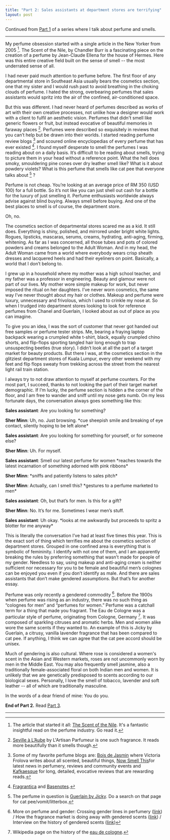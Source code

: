 ```yaml
---
title: "Part 2: Sales assistants at department stores are terrifying"
layout: post
---
```


Continued from [Part 1](/2016/11/06/nail-polish-made-me-puke.html) of a series where I talk about perfume and smells.

---

My perfume obsession started with a single article in the New Yorker from 2005 [^1]. The Scent of the Nile, by Chandler Burr is a fascinating piece on the creation of a perfume by Jean-Claude Ellena for the house of Hermes. Here was this entire creative field built on the sense of smell -- the most underrated sense of all. 

I had never paid much attention to perfume before. The first floor of any departmental store in Southeast Asia usually bears the cosmetics section, one that my sister and I would rush past to avoid breathing in the choking clouds of perfume. I hated the strong, overbearing perfumes that sales assistants would spritz into the air of the confined, air-conditioned space.

But this was different. I had never heard of perfumes described as works of art with their own creative processes, not unlike how a designer would work with a client to fulfil an aesthetic vision. Perfumes that didn't smell like generic flowers or fruit, but instead evocative of beautiful memories in faraway places [^7]. Perfumes were described so exquisitely in reviews that you can’t help but be drawn into their worlds. I started reading perfume review blogs [^2] and scoured online encyclopedias of every perfume that has ever existed [^3]. I found myself desperate to smell the perfumes I was reading about on a daily basis. It’s difficult to be reading about smells, trying to picture them in your head without a reference point. What the hell does smoky, smouldering pine cones over dry leather smell like? What is it about powdery violets? What is this perfume that smells like cat pee that everyone talks about [^6] ?

Perfume is not cheap. You’re looking at an average price of RM 350 (USD 100) for a full bottle. So it’s not like you can just shell out cash for a bottle for the luxury of just smelling it. Perfume enthusiasts worldwide always advise against blind buying. Always smell before buying. And one of the best places to smell is of course, the department store. 

Oh, no.

The cosmetics section of departmental stores scared me as a kid. It still does. Everything is shiny, polished, and mirrored under bright white lights. Rogues, lipsticks, mascaras, serums, creams, hydrating, anti-aging, firming, whitening. As far as I was concerned, all those tubes and pots of colored powders and creams belonged to the Adult Woman. And in my head, the Adult Woman came from a world where everybody wears crisp sheath dresses and lacquered heels and had their eyeliners on point. Basically, a world that I don’t belong to.

I grew up in a household where my mother was a high school teacher, and my father was a professor in engineering. Beauty and glamour were not part of our lives. My mother wore simple makeup for work, but never imposed the ritual on her daughters. I’ve never worn cosmetics, the same way I’ve never thought about my hair or clothes. Makeup and perfume were luxury, unnecessary and frivolous, which I used to crinkle my nose at. So when I trudged into department stores looking to look for reference perfumes from Chanel and Guerlain, I looked about as out of place as you can imagine.

To give you an idea, I was the sort of customer that never got handed out free samples or perfume tester strips.  Me, bearing a fraying laptop backpack wearing a crumpled white t-shirt, black, equally crumpled chino shorts, and flip-flops sporting tangled hair long enough to trap unsuspecting beetles (true story). I didn’t look at all the part of a target market for beauty products. But there I was, at the cosmetics section in the glitziest department stores of Kuala Lumpur, every other weekend with my feet and flip flops sweaty from trekking across the street from the nearest light rail train station.

I always try to not draw attention to myself at perfume counters. For the most part, I succeed, thanks to not looking the part of their target market demographic. If I’m lucky, the perfume section is hidden a the corner of the floor, and I am free to wander and sniff until my nose gets numb. On my less fortunate days, the conversation always goes something like this:

<div class='indented'>
  <p>
    <strong>Sales assistant</strong>: Are you looking for something?
  </p>
  <p>
    <strong>Sher Minn</strong>: Uh, no. Just browsing. *cue sheepish smile and breaking of eye contact, silently hoping to be left alone*
  </p>

  <p>
    <strong>Sales assistant</strong>: Are you looking for something for yourself, or for someone else?
  </p>

  <p>
    <strong>Sher Minn</strong>: Uh. For myself.
  </p>

  <p>
    <strong>Sales assistant</strong>: Smell our latest perfume for women *reaches towards the latest incarnation of something adorned with pink ribbons*
  </p>

  <p>
    <strong>Sher Minn</strong>: *sniffs and patiently listens to sales pitch*
  </p>

  <p>
    <strong>Sher Minn</strong>: Actually, can I smell this? *gestures to a perfume marketed to men*
  </p>

  <p>
    <strong>Sales assistant</strong>: Oh, but that’s for men. Is this for a gift?
  </p>

  <p>
    <strong>Sher Minn</strong>: No. It’s for me. Sometimes I wear men’s stuff.
  </p>

  <p>
  <strong>Sales assistant</strong>: Uh okay. *looks at me awkwardly but proceeds to spritz a blotter for me anyway*
  </p>
</div>

This is literally the conversation I’ve had at least five times this year. This is the exact sort of thing which terrifies me about the cosmetics section of department stores. Grouped in one confined area is everything that is symbolic of femininity. I identify with not one of them, and I am apparently breaking the rules by preferring something that wasn’t made for people of my gender. Needless to say, using makeup and anti-aging cream is neither sufficient nor necessary for you to be female and beautiful men’s colognes can be enjoyed you even if you don’t identify as male. And there are sales assistants that don’t make gendered assumptions. But that’s for another essay.

Perfume was only recently a gendered commodity [^5]. Before the 1900s when perfume was rising as an industry, there was no such thing as “colognes for men” and “perfumes for women.” Perfume was a catchall term for a thing that made you fragrant. The Eau de Cologne was a particular style of perfume, originating from Cologne, Germany [^4]. It was composed of sparkling citruses and aromatic herbs. Men and women alike wore the same scents if they wanted to. An example of this is Jicky by Guerlain, a citrusy, vanilla lavender fragrance that has been compared to cat pee. If anything, I think we can agree that the cat pee accord should be unisex.

Much of gendering is also cultural. Where rose is considered a women's scent in the Asian and Western markets, roses are not uncommonly worn by men in the Middle East. You may also frequently smell jasmine, also a traditionally female-associated floral on both Indian men and women. It is unlikely that we are genetically predisposed to scents according to our biological sexes. Personally, I love the smell of tobacco, lavender and soft leather -- all of which are traditionally masculine.

In the words of a dear friend of mine: You do you. 

__End of Part 2.__ Read [Part 3](/2016/11/13/short-lived-first-love.html).

---

[^1]: The article that started it all: [The Scent of the Nile](http://www.newyorker.com/magazine/2005/03/14/the-scent-of-the-nile). It's a fantastic insightful read on the perfume industry. Go read it.

[^2]: Some of my favorite perfume blogs are: [Bois de Jasmin](http://boisdejasmin.com/) where Victoria Frolova writes about all scented, beautiful things, [Now Smell This](http://www.nstperfume.com/)for latest news in perfumery, reviews and community events and [Kafkaesque](http://www.kafkaesqueblog.com/) for long, detailed, evocative reviews that are rewarding reads.

[^3]: [Fragrantica](http://fragrantica.com) and [Basenotes](http://basenotes.net).

[^4]: Wikipedia page on the history of the [eau de cologne](https://www.wikiwand.com/en/Eau_de_Cologne).

[^5]: More on perfume and gender: Crossing gender lines in perfumery ([link](http://boisdejasmin.com/2012/02/running-with-the-boys-adventures-at-the-fragrance-counter.html)) / How the fragrance market is doing away with gendered scents ([link](http://luxurysociety.com/en/articles/2016/02/scent-beyond-sex-how-luxury-fragrance-marketing-is-changing/)) / Interview on the history of gendered scents ([link](http://boisdejasmin.com/2005/10/perfume_and_gen.html))

[^6]: The perfume in question is [Guerlain by Jicky](http://www.fragrantica.com/perfume/Guerlain/Jicky-103.html). Do a search on that page for cat pee/vomit/litterbox.

[^7]: [Seville à L’Aube](http://www.fragrantica.com/perfume/L-Artisan-Parfumeur/Seville-a-l-Aube-14639.html) by L'Artisan Parfumeur is one such fragrance. It reads more beautifully than it smells though.
